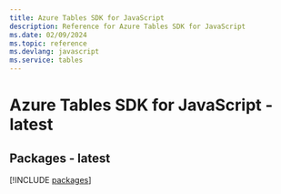 ```yaml
---
title: Azure Tables SDK for JavaScript
description: Reference for Azure Tables SDK for JavaScript
ms.date: 02/09/2024
ms.topic: reference
ms.devlang: javascript
ms.service: tables
---
```

# Azure Tables SDK for JavaScript - latest
## Packages - latest
[!INCLUDE [packages](tables-index.md)]